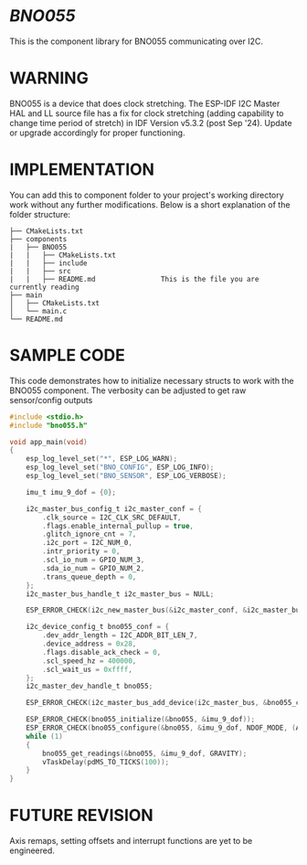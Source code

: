 # _BNO055_

This is the component library for BNO055 communicating over I2C.

# WARNING

BNO055 is a device that does clock stretching. The ESP-IDF I2C Master HAL and LL source file has a fix for clock stretching (adding capability to change time period of stretch) in IDF Version v5.3.2 (post Sep '24). Update or upgrade accordingly for proper functioning.

# IMPLEMENTATION

You can add this to component folder to your project's working directory work without any further modifications. Below is a short explanation of the folder structure:

```
├── CMakeLists.txt
├── components
|   ├── BNO055
|   |   ├── CMakeLists.txt
|   |   ├── include
|   |   ├── src
|   |   ├── README.md                This is the file you are currently reading
├── main
│   ├── CMakeLists.txt
│   └── main.c
└── README.md
```

# SAMPLE CODE

This code demonstrates how to initialize necessary structs to work with the BNO055 component. The verbosity can be adjusted to get raw sensor/config outputs

```c
#include <stdio.h>
#include "bno055.h"

void app_main(void)
{
    esp_log_level_set("*", ESP_LOG_WARN);
    esp_log_level_set("BNO_CONFIG", ESP_LOG_INFO);
    esp_log_level_set("BNO_SENSOR", ESP_LOG_VERBOSE);

    imu_t imu_9_dof = {0};

    i2c_master_bus_config_t i2c_master_conf = {
        .clk_source = I2C_CLK_SRC_DEFAULT,
        .flags.enable_internal_pullup = true,
        .glitch_ignore_cnt = 7,
        .i2c_port = I2C_NUM_0,
        .intr_priority = 0,
        .scl_io_num = GPIO_NUM_3,
        .sda_io_num = GPIO_NUM_2,
        .trans_queue_depth = 0,
    };
    i2c_master_bus_handle_t i2c_master_bus = NULL;

    ESP_ERROR_CHECK(i2c_new_master_bus(&i2c_master_conf, &i2c_master_bus));

    i2c_device_config_t bno055_conf = {
        .dev_addr_length = I2C_ADDR_BIT_LEN_7,
        .device_address = 0x28,
        .flags.disable_ack_check = 0,
        .scl_speed_hz = 400000,
        .scl_wait_us = 0xffff,
    };
    i2c_master_dev_handle_t bno055;

    ESP_ERROR_CHECK(i2c_master_bus_add_device(i2c_master_bus, &bno055_conf, &bno055));

    ESP_ERROR_CHECK(bno055_initialize(&bno055, &imu_9_dof));
    ESP_ERROR_CHECK(bno055_configure(&bno055, &imu_9_dof, NDOF_MODE, (ACC_MG | GY_RPS | EUL_RAD)));
    while (1)
    {
        bno055_get_readings(&bno055, &imu_9_dof, GRAVITY);
        vTaskDelay(pdMS_TO_TICKS(100));
    }
}
```

# FUTURE REVISION

Axis remaps, setting offsets and interrupt functions are yet to be engineered.
